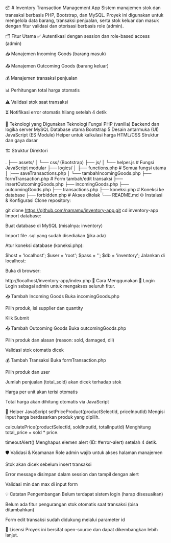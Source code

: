📦 # Inventory Transaction Management App
Sistem manajemen stok dan transaksi berbasis PHP, Bootstrap, dan MySQL. Proyek ini digunakan untuk mengelola data barang, transaksi penjualan, serta stok keluar dan masuk dengan fitur validasi dan otorisasi berbasis role (admin).

🗂️ Fitur Utama
✅ Autentikasi dengan session dan role-based access (admin)

📥 Manajemen Incoming Goods (barang masuk)

📤 Manajemen Outcoming Goods (barang keluar)

💰 Manajemen transaksi penjualan

📊 Perhitungan total harga otomatis

⚠️ Validasi stok saat transaksi

⏳ Notifikasi error otomatis hilang setelah 4 detik

🔧 Teknologi yang Digunakan
Teknologi Fungsi
PHP (vanilla) Backend dan logika server
MySQL Database utama
Bootstrap 5 Desain antarmuka (UI)
JavaScript (ES Module) Helper untuk kalkulasi harga
HTML/CSS Struktur dan gaya dasar

🏗️ Struktur Direktori

.
├── assets/
│ └── css/ (Bootstrap)
├── js/
│ └── helper.js # Fungsi JavaScript modular
├── logics/
│ ├── functions.php # Semua fungsi utama
│ ├── saveTransactions.php
│ └── tambahIncomingGoods.php
├── formTransaction.php # Form tambah/edit transaksi
├── insertOutcomingGoods.php
├── incomingGoods.php
├── outcomingGoods.php
├── transactions.php
├── koneksi.php # Koneksi ke database
├── forbidden.php # Akses ditolak
└── README.md
⚙️ Instalasi & Konfigurasi
Clone repository:

git clone https://github.com/namamu/inventory-app.git
cd inventory-app
Import database:

Buat database di MySQL (misalnya: inventory)

Import file .sql yang sudah disediakan (jika ada)

Atur koneksi database (koneksi.php):

$host = 'localhost';
$user = 'root';
$pass = '';
$db = 'inventory';
Jalankan di localhost:

Buka di browser:

http://localhost/inventory-app/index.php
📘 Cara Menggunakan
🔑 Login
Login sebagai admin untuk mengakses seluruh fitur.

📥 Tambah Incoming Goods
Buka incomingGoods.php

Pilih produk, isi supplier dan quantity

Klik Submit

📤 Tambah Outcoming Goods
Buka outcomingGoods.php

Pilih produk dan alasan (reason: sold, damaged, dll)

Validasi stok otomatis dicek

💰 Tambah Transaksi
Buka formTransaction.php

Pilih produk dan user

Jumlah penjualan (total_sold) akan dicek terhadap stok

Harga per unit akan terisi otomatis

Total harga akan dihitung otomatis via JavaScript

📎 Helper JavaScript
setPriceProduct(productSelectId, priceInputId)
Mengisi input harga berdasarkan produk yang dipilih.

calculatePrice(productSelectId, soldInputId, totalInputId)
Menghitung total_price = sold \* price.

timeoutAlert()
Menghapus elemen alert (ID: #error-alert) setelah 4 detik.

🛡️ Validasi & Keamanan
Role admin wajib untuk akses halaman manajemen

Stok akan dicek sebelum insert transaksi

Error message disimpan dalam session dan tampil dengan alert

Validasi min dan max di input form

💡 Catatan Pengembangan
Belum terdapat sistem login (harap disesuaikan)

Belum ada fitur pengurangan stok otomatis saat transaksi (bisa ditambahkan)

Form edit transaksi sudah didukung melalui parameter id

📜 Lisensi
Proyek ini bersifat open-source dan dapat dikembangkan lebih lanjut.
